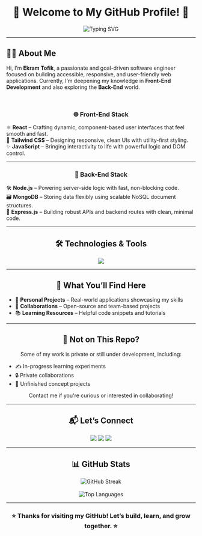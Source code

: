 <h1 align="center">🚀 Welcome to My GitHub Profile! 🚀</h1>

<p align="center">
  <img src="https://readme-typing-svg.demolab.com?font=Fira+Code&size=24&pause=1000&color=36BCF7&center=true&vCenter=true&width=500&lines=Hi%2C+I'm+Ekram+Tofik!;Frontend+Developer+%7C+React+%7C+Tailwind+%7C+JS;Let's+Build+Amazing+Things!" alt="Typing SVG" />
</p>

---

<h2 >👨‍💻 About Me</h2>

<p >
Hi, I’m <strong>Ekram Tofik</strong>, a passionate and goal-driven software engineer focused on building accessible, responsive, and user-friendly web applications.  Currently, I’m deepening my knowledge in <strong>Front-End Development</strong> and also exploring the <strong>Back-End</strong> world.
</p>

<br>

<div align="center">

### 🌐 Front-End Stack
</div>

⚛️ **React** – Crafting dynamic, component-based user interfaces that feel smooth and fast.  
🎨 **Tailwind CSS** – Designing responsive, clean UIs with utility-first styling.  
✨ **JavaScript** – Bringing interactivity to life with powerful logic and DOM control.

---
<div align="center">
  
### 🔧 Back-End Stack

</div>

🛠️ **Node.js** – Powering server-side logic with fast, non-blocking code.  
🗃️ **MongoDB** – Storing data flexibly using scalable NoSQL document structures.  
🚦 **Express.js** – Building robust APIs and backend routes with clean, minimal code.




---

<h2 align="center">🛠️ Technologies & Tools</h2>

<p align="center">
  <img src="https://skillicons.dev/icons?i=html,css,js,react,tailwind,nodejs,express,mongodb,git,github,docker,postman" />
</p>

---

<h2 align="center">📂 What You’ll Find Here</h2>

<ul>
  <li>🚀 <b>Personal Projects</b> – Real-world applications showcasing my skills</li>
  <li>🤝 <b>Collaborations</b> – Open-source and team-based projects</li>
  <li>📚 <b>Learning Resources</b> – Helpful code snippets and tutorials</li>
</ul>

---

<h2 align="center">🔐 Not on This Repo?</h2>

<p align="center">
Some of my work is private or still under development, including:
</p>

<ul>
  <li>✍️ In-progress learning experiments</li>
  <li>🔒 Private collaborations</li>
  <li>🧪 Unfinished concept projects</li>
</ul>

<p align="center">Contact me if you're curious or interested in collaborating!</p>

---

<h2 align="center">📬 Let’s Connect</h2>

<p align="center">
  <a href="https://t.me/Ek154"><img src="https://img.shields.io/badge/Telegram-2CA5E0?style=for-the-badge&logo=telegram&logoColor=white" /></a>
  <a href="https://instagram.com/ekramtofik8"><img src="https://img.shields.io/badge/Instagram-E4405F?style=for-the-badge&logo=instagram&logoColor=white" /></a>
  <a href="https://twitter.com/ekramtofik"><img src="https://img.shields.io/badge/Twitter-1DA1F2?style=for-the-badge&logo=twitter&logoColor=white" /></a>
</p>

---

<h2 align="center">📊 GitHub Stats</h2>

<p align="center">
  <img src="https://github-readme-streak-stats.herokuapp.com/?user=EkramTofik&theme=react&hide_border=true" alt="GitHub Streak" />
  <br><br>
  <img src="https://github-readme-stats.vercel.app/api/top-langs/?username=EkramTofik&layout=compact&theme=react&hide_border=true" alt="Top Languages" />
</p>

---

<h3 align="center">⭐️ Thanks for visiting my GitHub! Let’s build, learn, and grow together. ⭐️</h3>
